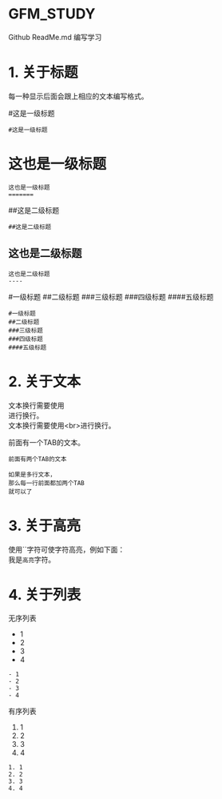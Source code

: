 # GFM_STUDY
Github ReadMe.md 编写学习

# 1. 关于标题
每一种显示后面会跟上相应的文本编写格式。

#这是一级标题
```
#这是一级标题
```

这也是一级标题
=======
```
这也是一级标题
=======
```

##这是二级标题
```
##这是二级标题
```

这也是二级标题
----
```
这也是二级标题
----
```

#一级标题
##二级标题
###三级标题
###四级标题
####五级标题
```
#一级标题
##二级标题
###三级标题
###四级标题
####五级标题
```

# 2. 关于文本
文本换行需要使用<br>进行换行。<br>
文本换行需要使用\<br>进行换行。<br>

  前面有一个TAB的文本。
  
    前面有两个TAB的文本

    如果是多行文本，
    那么每一行前面都加两个TAB
    就可以了

# 3. 关于高亮
使用\`\`字符可使字符高亮，例如下面：<br>
我是`高亮`字符。<br>

# 4. 关于列表
无序列表<br>
- 1
- 2
- 3
- 4
```
- 1
- 2
- 3
- 4
```

有序列表<br>

1. 1
2. 2
3. 3
4. 4

```
1. 1
2. 2
3. 3
4. 4
```
